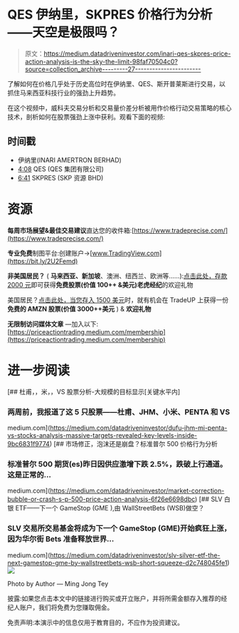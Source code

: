 # QES 伊纳里，SKPRES 价格行为分析——天空是极限吗？

> 原文：<https://medium.datadriveninvestor.com/inari-qes-skpres-price-action-analysis-is-the-sky-the-limit-98faf70504c0?source=collection_archive---------27----------------------->

了解如何在价格几乎处于历史高位时在伊纳里、QES、斯开普莱斯进行交易，以抓住马来西亚科技行业的强劲上升趋势。

在这个视频中，威科夫交易分析和交易量价差分析被用作价格行动交易策略的核心技术，剖析如何在股票强劲上涨中获利。观看下面的视频:

## 时间戳

*   伊纳里(INARI AMERTRON BERHAD)
*   [4:08](https://www.youtube.com/watch?v=lBMuaYgxuno&t=248s) QES (QES 集团有限公司)
*   [6:41](https://www.youtube.com/watch?v=lBMuaYgxuno&t=401s) SKPRES (SKP 资源 BHD)

# 资源

**每周市场展望&最佳交易建议**直达您的收件箱:[https://www.tradeprecise.com/](https://www.tradeprecise.com/)

**专业免费**制图平台:创建账户→[www.TradingView.com](https://bit.ly/2U2Femd)

**非美国居民？** ( **马来西亚、新加坡**、澳洲、纽西兰、欧洲等……):[点击此处，存款 2000 元](https://ji.hn/sgtiger)即可获得**免费股票(价值 100++ &美元)老虎经纪**的欢迎礼物

美国居民？[点击此处，当您存入 1500 美元](https://ji.hn/ustradeup)时，就有机会在 TradeUP 上获得一份**免费的 AMZN 股票(价值 3000++美元** ) & **欢迎礼物**

**无限制访问媒体文章** —加入以下:[https://priceactiontrading.medium.com/membership](https://priceactiontrading.medium.com/membership)

# 进一步阅读

[](https://medium.com/datadriveninvestor/dufu-jhm-mi-penta-vs-stocks-analysis-massive-targets-revealed-key-levels-inside-9bc6831f9774) [## 杜甫，，米，，VS 股票分析-大规模的目标显示[关键水平内]

### 两周前，我报道了这 5 只股票——杜甫、JHM、小米、PENTA 和 VS

medium.com](https://medium.com/datadriveninvestor/dufu-jhm-mi-penta-vs-stocks-analysis-massive-targets-revealed-key-levels-inside-9bc6831f9774) [](https://medium.com/datadriveninvestor/market-correction-bubble-or-crash-s-p-500-price-action-analysis-6f26e6698dbc) [## 市场修正，泡沫还是崩盘？标准普尔 500 价格行为分析

### 标准普尔 500 期货(es)昨日因供应激增下跌 2.5%，跌破上行通道。这是正常的…

medium.com](https://medium.com/datadriveninvestor/market-correction-bubble-or-crash-s-p-500-price-action-analysis-6f26e6698dbc) [](https://medium.com/datadriveninvestor/slv-silver-etf-the-next-gamestop-gme-by-wallstreetbets-wsb-short-squeeze-d2c748045fe1) [## SLV 白银 ETF——下一个 GameStop (GME ),由 WallStreetBets (WSB)做空？

### SLV 交易所交易基金将成为下一个 GameStop (GME)开始疯狂上涨，因为华尔街 Bets 准备释放世界…

medium.com](https://medium.com/datadriveninvestor/slv-silver-etf-the-next-gamestop-gme-by-wallstreetbets-wsb-short-squeeze-d2c748045fe1) ![](img/091bc92e62fe0feaf4116d6d6e2003cb.png)

Photo by Author — Ming Jong Tey

披露:如果您点击本文中的链接进行购买或开立账户，并将所需金额存入推荐的经纪人账户，我们将免费为您赚取佣金。

免责声明:本演示中的信息仅用于教育目的，不应作为投资建议。